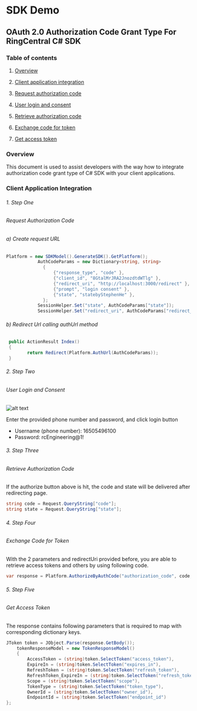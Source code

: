 #  SDK Demo

## OAuth 2.0 Authorization Code Grant Type For RingCentral C# SDK 

### Table of contents

1. [Overview](#overview)

2. [Client application integration](#client-application-integration)
  1. [Request authorization code](#request-authorization-code)
  2. [User login and consent](#user-login-and-consent)
  3. [Retrieve authorization code](#retrieve-authorization-code)
  4. [Exchange code for token](#exchange-code-for-token)
  5. [Get access token](#get-access-token)


### Overview
This document is used to assist developers with the way how to integrate authorization code grant type of C# SDK with your client applications.

### Client Application Integration


###### 1.  Step One
###### Request Authorization Code
###### a)	Create request URL 
```cs
Platform = new SDKModel().GenerateSDK().GetPlatform();
            AuthCodeParams = new Dictionary<string, string>
              {
                  {"response_type", "code" },
                  {"client_id", "8GtalMrJRA2JnozdtdWTlg" }, 
                  {"redirect_uri", "http://localhost:3000/redirect" }, 
                  {"prompt", "login consent" }, 
                  {"state", "statebyStephenHe" },
              };
            SessionHelper.Set("state", AuthCodeParams["state"]);
            SessionHelper.Set("redirect_uri", AuthCodeParams["redirect_uri"]);

```


###### b)	Redirect Url calling authUrl method
```cs
 public ActionResult Index()
 {
        return Redirect(Platform.AuthUrl(AuthCodeParams));
 }

```



###### 2.  Step Two
###### User Login and Consent
![alt text](http://ringcentral.github.io/images/rng_3leg-oauth_side-by-side_640x551.png "3-legged OAuth")

Enter the provided phone number and password, and click login button
- Username (phone number): 16505496100
- Password: rcEngineering@1!


###### 3.  Step Three
###### Retrieve Authorization Code
If the authorize button above is hit, the code and state will be delivered after redirecting page.
```cs
string code = Request.QueryString["code"];
string state = Request.QueryString["state"];

```


###### 4.  Step Four
###### Exchange Code for Token
With the 2 parameters and redirectUri provided before, you are able to retrieve access tokens and others by using following code.
```cs
var response = Platform.AuthorizeByAuthCode("authorization_code", code, initialRedirectUri);

```

###### 5.  Step Five
###### Get Access Token
The response contains following parameters that is required to map with corresponding dictionary keys.
```cs
JToken token = JObject.Parse(response.GetBody());
    tokenResponseModel = new TokenResponseModel()
    {
        AccessToken = (string)token.SelectToken("access_token"),
        ExpireIn = (string)token.SelectToken("expires_in"),
        RefreshToken = (string)token.SelectToken("refresh_token"),
        RefreshToken_ExpireIn = (string)token.SelectToken("refresh_token_expires_in"),
        Scope = (string)token.SelectToken("scope"),
        TokenType = (string)token.SelectToken("token_type"),
        OwnerId = (string)token.SelectToken("owner_id"),
        EndpointId = (string)token.SelectToken("endpoint_id")
};


```
